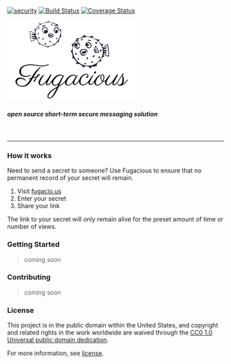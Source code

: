 [![security](https://hakiri.io/github/jgrevich/fugacious/dev.svg)](https://hakiri.io/github/jgrevich/fugacious/dev)
[![Build Status](https://travis-ci.org/fugacious/fugacious.svg?branch=dev)](https://travis-ci.org/fugacious/fugacious)
[![Coverage Status](https://coveralls.io/repos/github/fugacious/fugacious/badge.svg?branch=dev)](https://coveralls.io/github/fugacious/fugacious?branch=dev)

![Fugacious](https://raw.githubusercontent.com/fugacious/fugacious/dev/app/assets/images/logo-small.png)
##### open source short-term secure messaging solution
&nbsp;
* * *

### How it works

Need to send a secret to someone? Use Fugacious to ensure that no permanent record of your secret will remain. 

1. Visit [fugacio.us](https://fugacio.us)
2. Enter your secret
3. Share your link 

The link to your secret will only remain alive for the preset amount of time or number of views.


### Getting Started

> coming soon


### Contributing

> coming soon


### License

This project is in the public domain within the United States, and
copyright and related rights in the work worldwide are waived through
the [CC0 1.0 Universal public domain dedication](https://creativecommons.org/publicdomain/zero/1.0/).

For more information, see [license](https://github.com/fugacious/fugacious/blob/dev/LICENSE.md).
